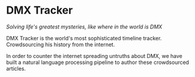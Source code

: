 # DMX Tracker
_Solving life's greatest mysteries, like where in the world is DMX_

DMX Tracker is the world's most sophisticated timeline tracker. Crowdsourcing his history from the internet.

In order to counter the internet spreading untruths about DMX, we have built a natural language processing pipeline
to author these crowdsourced articles.
